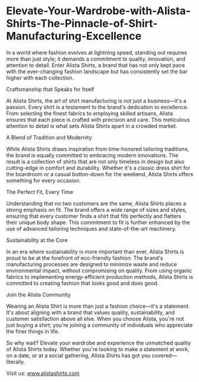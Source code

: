 # Elevate-Your-Wardrobe-with-Alista-Shirts-The-Pinnacle-of-Shirt-Manufacturing-Excellence
In a world where fashion evolves at lightning speed, standing out requires more than just style; it demands a commitment to quality, innovation, and attention to detail. Enter Alista Shirts, a brand that has not only kept pace with the ever-changing fashion landscape but has consistently set the bar higher with each collection.

Craftsmanship that Speaks for Itself

At Alista Shirts, the art of shirt manufacturing is not just a business—it's a passion. Every shirt is a testament to the brand's dedication to excellence. From selecting the finest fabrics to employing skilled artisans, Alista ensures that each piece is crafted with precision and care. This meticulous attention to detail is what sets Alista Shirts apart in a crowded market.

A Blend of Tradition and Modernity

While Alista Shirts draws inspiration from time-honored tailoring traditions, the brand is equally committed to embracing modern innovations. The result is a collection of shirts that are not only timeless in design but also cutting-edge in comfort and durability. Whether it's a classic dress shirt for the boardroom or a casual button-down for the weekend, Alista Shirts offers something for every occasion.

The Perfect Fit, Every Time

Understanding that no two customers are the same, Alista Shirts places a strong emphasis on fit. The brand offers a wide range of sizes and styles, ensuring that every customer finds a shirt that fits perfectly and flatters their unique body shape. This commitment to fit is further enhanced by the use of advanced tailoring techniques and state-of-the-art machinery.

Sustainability at the Core

In an era where sustainability is more important than ever, Alista Shirts is proud to be at the forefront of eco-friendly fashion. The brand's manufacturing processes are designed to minimize waste and reduce environmental impact, without compromising on quality. From using organic fabrics to implementing energy-efficient production methods, Alista Shirts is committed to creating fashion that looks good and does good.

Join the Alista Community

Wearing an Alista Shirt is more than just a fashion choice—it's a statement. It's about aligning with a brand that values quality, sustainability, and customer satisfaction above all else. When you choose Alista, you're not just buying a shirt; you're joining a community of individuals who appreciate the finer things in life.

So why wait? Elevate your wardrobe and experience the unmatched quality of Alista Shirts today. Whether you're looking to make a statement at work, on a date, or at a social gathering, Alista Shirts has got you covered—literally.

Visit us: www.alistashirts.com
